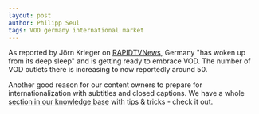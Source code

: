 ```yaml
---
layout: post
author: Philipp Seul
tags: VOD germany international market
---
```

As reported by Jörn Krieger on [RAPIDTVNews](http://www.rapidtvnews.com/index.php/2014020332116/vod-market-on-the-rise-in-germany.html), Germany "has woken up from its deep sleep" and is getting ready to embrace VOD. The number of VOD outlets there is increasing to now reportedly around 50.

Another good reason for our content owners to prepare for internationalization with subtitles and closed captions. We have a whole [section in our knowledge base](https://kinonation.zendesk.com/hc/en-us/sections/200343863-Subtitles-closed-captions) with tips & tricks - check it out.
